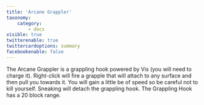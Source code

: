 ```yaml
---
title: 'Arcane Grappler'
taxonomy:
    category:
        - docs
visible: true
twitterenable: true
twittercardoptions: summary
facebookenable: false
---
```


The Arcane Grappler is a grappling hook powered by Vis (you will need to charge it). Right-click will fire a grapple that will attach to any surface and then pull you towards it. You will gain a little be of speed so be careful not to kill yourself. Sneaking will detach the grappling hook. The Grappling Hook has a 20 block range.

